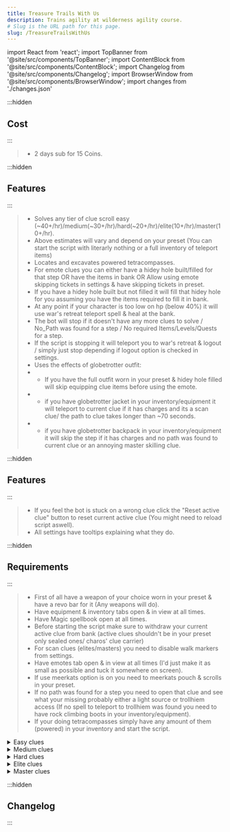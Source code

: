 ```yaml
---
title: Treasure Trails With Us
description: Trains agility at wilderness agility course.
# Slug is the URL path for this page.
slug: /TreasureTrailsWithUs
---
```


import React from 'react';
import TopBanner from '@site/src/components/TopBanner';
import ContentBlock from '@site/src/components/ContentBlock';
import Changelog from '@site/src/components/Changelog';
import BrowserWindow from '@site/src/components/BrowserWindow';
import changes from './changes.json'

<TopBanner title="Treasure Trails With Us" version="v1.0.0" author="ARMAR" skill="Money Making">
</TopBanner>

:::hidden

## Cost

:::

<ContentBlock title="Cost">

> - 2 days sub for 15 Coins.

</ContentBlock>

:::hidden

## Features

:::

<ContentBlock title="Features">

> - Solves any tier of clue scroll easy (~40+/hr)/medium(~30+/hr)/hard(~20+/hr)/elite(10+/hr)/master(10+/hr).
> - Above estimates will vary and depend on your preset (You can start the script with literarly nothing or a full inventory of teleport items)
> - Locates and excavates powered tetracompasses.
> - For emote clues you can either have a hidey hole built/filled for that step OR have the items in bank OR Allow using emote skipping tickets in settings & have skipping tickets in preset.
> - If you have a hidey hole built but not filled it will fill that hidey hole for you assuming you have the items required to fill it in bank.
> - At any point if your character is too low on hp (below 40%) it will use war's retreat teleport spell & heal at the bank.
> - The bot will stop if it doesn't have any more clues to solve / No_Path was found for a step / No required Items/Levels/Quests for a step.
> - If the script is stopping it will teleport you to war's retreat & logout / simply just stop depending if logout option is checked in settings.
> - Uses the effects of globetrotter outfit:
> - - If you have the full outfit worn in your preset & hidey hole filled will skip equipping clue items before using the emote.
> - - if you have globetrotter jacket in your inventory/equipment it will teleport to current clue if it has charges and its a scan clue/ the path to clue takes longer than ~70 seconds.
> - - if you have globetrotter backpack in your inventory/equipment it will skip the step if it has charges and no path was found to current clue or an annoying master skilling clue.

</ContentBlock>

:::hidden

## Features

:::

<ContentBlock title="Settings">

> - If you feel the bot is stuck on a wrong clue click the "Reset active clue" button to reset current active clue (You might need to reload script aswell).
> - All settings have tooltips explaining what they do. 

</ContentBlock>

:::hidden

## Requirements

:::
<ContentBlock title="Requirements/Instructions">

> - First of all have a weapon of your choice worn in your preset & have a revo bar for it (Any weapons will do).
> - Have equipment & inventory tabs open & in view at all times.
> - Have Magic spellbook open at all times.
> - Before starting the script make sure to withdraw your current active clue from bank (active clues shouldn't be in your preset only sealed ones/ charos' clue carrier)
> - For scan clues (elites/masters) you need to disable walk markers from settings.
> - Have emotes tab open & in view at all times (I'd just make it as small as possible and tuck it somewhere on screen).
> - If use meerkats option is on you need to meerkats pouch & scrolls in your preset.
> - If no path was found for a step you need to open that clue and see what your missing probably either a light source or trollhiem access (If no spell to teleport to trollhiem was found you need to have rock climbing boots in your inventory/equipment).
> - If your doing tetracompasses simply have any amount of them (powered) in your inventory and start the script.

<details>
<summary>Easy clues</summary>

>  - RS Wiki Page: https://runescape.wiki/w/Clue_scroll_(easy)#Requirements
>  - Any requirement that needs partial completion of a quest will require the completion of the quest for this script.
>  - If not using globetrotter outfit for emote clues YOU NEED TO HAVE SPACE IN YOUR PRESET FOR THE ITEMS IT REQUIRES TO WITHDRAW (and enough inventory space to remove all equipped items if needed).
>
<details>
<summary>Required Items(for emote clues)</summary>

>  1) Bronze dagger.
>  2) Iron full helm.
>  3) Gold ring.
>  4) Iron med helm.
>  5) Emerald ring.
>  6) Leather gloves.
>  7) Iron kiteshield.
>  8) Steel longsword.
>  9) Studded chaps.
>  10) Bronze platelegs.
>  11) Steel pickaxe.
>  12) Steel med helm.
>  13) Iron platelegs.
>  14) Emerald amulet.
>  15) Oak shieldbow.
>  16) Gold ring.
>  17) Leather chaps.
>  18) Steel mace.
>  19) Studded leather coif.
>  20) Steel plateskirt.
>  21) Sapphire necklace.
>  22) Polar camo top.
>  23) Leather gloves.
>  24) Leather boots.
>  25) Iron platebody.
>  26) Studded chaps.
>  27) Bronze full helm.
>  28) Sapphire necklace.
>  29) Polar camo legs.
>  30) Oak shortbow.
>  31) Iron chainbody.
>  32) Sapphire ring.
>  33) Shieldbow.
>  34) Gold necklace.
>  35) Gold ring.
>  36) Bronze spear.
>  37) Holy symbol.
>  38) Leather vambraces.
>  39) Iron warhammer.
>  40) Emerald ring.
>  41) Wood camo top.
>  42) Tiara.
>  43) Steel full helm.
>  44) Steel platebody.
>  45) Iron plateskirt.
>  46) Air tiara.
>  47) Bronze 2h sword.
>  48) Gold amulet.
>  49) Iron armoured boots.
>  50) Unholy symbol.
>  51) Steel hatchet.
>  52) Studded body.
>  53) Bronze platelegs.
>  54) Mud pie.
>  55) Sapphire ring.
>  56) Yellow flowers.
>  57) Leather chaps.
>  58) Sapphire amulet.
>  59) Emerald ring.
>  60) Bronze chainbody.
>  61) Studded leather coif.
>  62) Iron platebody.
>  63) Leather gloves.
>  64) Leather cowl.
>  65) Amulet of strength.
>  66) Iron scimitar.
>  67) Ruby amulet.
>  68) Blue flowers.
>  69) Leather gloves.
>  70) Leather chaps.
>  71) Bronze hatchet.
>  72) Hard leather body.
>  73) Iron chainbody.
>  74) Leather chaps.
>  75) Studded leather coif.
</details>
</details>
<details>
<summary>Medium clues</summary>

>  - RS Wiki Page: https://runescape.wiki/w/Clue_scroll_(medium)#Requirements
>  - Any requirement that needs partial completion of a quest will require the completion of the quest for this script.
>  - If not using globetrotter outfit for emote clues YOU NEED TO HAVE SPACE IN YOUR PRESET FOR THE ITEMS IT REQUIRES TO WITHDRAW (and enough inventory space to remove all equipped items if needed).
>
<details>
<summary>Required Items(for emote clues)</summary>

>  1) Spiny helmet.
>  2) Mithril platelegs.
>  3) Iron 2h sword.
>  4) Mithril plateskirt.
>  5) Maple shieldbow.
>  6) Iron hatchet.
>  7) Steel kiteshield.
>  8) Mithril full helm.
>  9) Green dragonhide chaps.
>  10) Ring of duelling (8) or Ring of duelling (7) or Ring of duelling (6) or Ring of duelling (5) or Ring of duelling (4) or Ring of duelling (3) or Ring of duelling (2) or Ring of duelling (1).
>  11) Mithril med helm.
>  12) Ruby amulet.
>  13) Mithril scimitar.
>  14) Iron square shield.
>  15) Steel platebody.
>  16) Maple shortbow.
>  17) Bronze armoured boots.
>  18) Green dragonhide chaps.
>  19) Steel kiteshield.
>  20) Ring of forging.
>  21) Iron crossbow.
>  22) Adamant med helm.
>  23) Snakeskin chaps.
>  24) Mithril chainbody.
>  25) Green dragonhide chaps.
>  26) Ruby amulet.
>  27) Green dragonhide body.
>  28) Green dragonhide chaps.
>  29) Steel square shield.
>  30) Blood'n'tar snelm (pointed).
>  31) Snakeskin boots.
>  32) Iron pickaxe.
>  33) Blood'n'tar snelm (round).
>  34) Hard leather body.
>  35) Silver sickle.
>  36) Bruise blue snelm (pointed).
>  37) Staff of air.
</details>
</details>

<details>
<summary>Hard clues</summary>

>  - RS Wiki Page: https://runescape.wiki/w/Clue_scroll_(hard)#Requirements
>  - Any requirement that needs partial completion of a quest will require the completion of the quest for this script.
>  - If not using globetrotter outfit for emote clues YOU NEED TO HAVE SPACE IN YOUR PRESET FOR THE ITEMS IT REQUIRES TO WITHDRAW (and enough inventory space to remove all equipped items if needed).
>
<details>
<summary>Required Items</summary>

>  1) Bronze platelegs.
>  2) Iron platebody.
>  3) Blue dragonhide vambraces.
>  4) Elemental shield.
>  5) Blue dragonhide chaps.
>  6) Rune warhammer.
>  7) Blue dragonhide body.
>  8) Blue dragonhide vambraces.
>  9) Ring of life.
>  10) Amulet of glory or Amulet of glory (1) or Amulet of glory (2) or Amulet of glory (3) or Amulet of glory (4).
>  11) Adamant 2h sword.
>  12) Iron square shield.
>  13) Blue dragonhide vambraces.
>  14) Iron pickaxe.
>  15) Diamond ring.
>  16) Amulet of power.
>  17) Rune full helm.
>  18) Blue dragonhide chaps.
>  19) Fire battlestaff.
>  20) Mithril platelegs.
>  21) Ring of life.
>  22) Rune hatchet.
>  23) Splitbark helm.
>  24) Mud pie.
>  25) Rune platebody.
</details>
</details>
<details>
<summary>Elite clues</summary>

>  - RS Wiki Page: https://runescape.wiki/w/Clue_scroll_(elite)#Requirements
>  - Any requirement that needs partial completion of a quest will require the completion of the quest for this script.
>  - If you have keldagrim unlocked then you need to have visited keldagrim once (You can confirm its valid if you can use luck of the dwarf's keldagrim teleport).
>  - A Light source in your preset (only sapphire lantern and emeral lantern are handled)
>  - If your creating sapphire lantern, buy bullseye lantern (third one on GE that says "A sturdy steel lantern."), sapphire, then use the sapphire on the bullseye lantern.
>
<details>
<summary>Required Items(for emote clues)</summary>

> None.
</details>
</details>

<details>
<summary>Master clues</summary>

>  - RS Wiki Page: https://runescape.wiki/w/Clue_scroll_(master)#Requirements
>  - Any requirement that needs partial completion of a quest will require the completion of the quest for this script.
>  - If not using globetrotter outfit for emote clues YOU NEED TO HAVE SPACE IN YOUR PRESET FOR THE ITEMS IT REQUIRES TO WITHDRAW (and enough inventory space to remove all equipped items if needed).
<details>
<summary>Required Items (for emote clues)</summary>

>  1) Fire cape.
>  2) Toktz-ket-xil.
>  3) Spork.
>  4) Enhanced yaktwee stick.
>  5) Dagon'hai hat.
>  6) Amulet of ranging.
>  7) Dark bow.
>  8) Infinity boots.
>  9) Culinaromancer's gloves 10.
>  10) Imphide hood.
>  11) Prifddinian musician's robe top.
>  12) Amulet of magic.
>  13) Iban's staff.
>  14) Ghostly cloak.
>  15) Tan cavalier or Dark cavalier or Black cavalier or Cavalier and mask or Gilded cavalier or Gilded cavalier and mask.
>  16) Asylum surgeon's ring.
>  17) Scabaras mask.
>  18) Lab coat top.
>  19) Lab coat legs.
>  20) Staff of light.
>  21) Green dragon mask or Blue dragon mask or Red dragon mask or Black dragon mask or Frost dragon mask or Bronze dragon mask or Iron dragon mask or Steel dragon mask or Mithril dragon mask or Adamant dragon mask or Dragonstone dragon mask or Onyx dragon mask or Rune dragon mask or Hydrix dragon mask.
>  22) Dragon Rider amulet.
>  23) Dragon defender.
>  24) Demon slayer gloves.
>  25) Red boater or Orange boater or Green boater or Blue boater or Black boater or Gilded boater.
>  26) Cape of legends.
>  27) Ancient staff.
>  28) Prifddinian worker's trousers.
>  29) Berserker ring.
>  30) Holy Cithara.
>  31) Saradomin's murmur.
>  32) Ring of devotion.
</details>
</details>

</ContentBlock>

:::hidden



## Changelog

:::

<Changelog changes={changes}>

</Changelog>